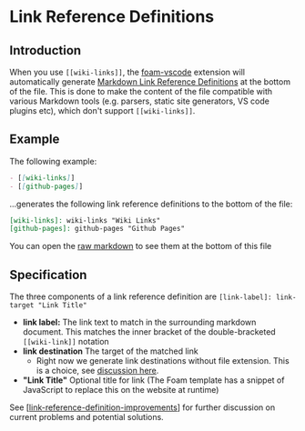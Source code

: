 # Link Reference Definitions

## Introduction

When you use `[[wiki-links]]`, the [foam-vscode](https://github.com/foambubble/foam/tree/master/packages/foam-vscode) extension will automatically generate [Markdown Link Reference Definitions](https://spec.commonmark.org/0.29/#link-reference-definitions) at the bottom of the file. This is done to make the content of the file compatible with various Markdown tools (e.g. parsers, static site generators, VS code plugins etc), which don't support `[[wiki-links]]`.

## Example

The following example:
  ```md
  - [[wiki-links]]
  - [[github-pages]]
  ```
...generates the following link reference definitions to the bottom of the file:
  ```md
  [wiki-links]: wiki-links "Wiki Links"
  [github-pages]: github-pages "Github Pages"
  ```
You can open the [raw markdown](https://raw.githubusercontent.com/foambubble/foam/master/foam-file-format.md) to see them at the bottom of this file

## Specification

The three components of a link reference definition are `[link-label]: link-target "Link Title"`

- **link label:** The link text to match in the surrounding markdown document. This matches the inner bracket of the double-bracketed `[[wiki-link]]` notation
- **link destination** The target of the matched link
  - Right now we generate link destinations without file extension. This is a choice, see [discussion here](https://foambubble.github.io/foam/wiki-links#why-dont-wiki-links-work-on-github).
- **"Link Title"** Optional title for link (The Foam template has a snippet of JavaScript to replace this on the website at runtime)

See [[link-reference-definition-improvements]] for further discussion on current problems and potential solutions.


[//begin]: # "Autogenerated link references for markdown compatibility"
[link-reference-definition-improvements]: link-reference-definition-improvements.md "Link Reference Definition Improvements"
[//end]: # "Autogenerated link references"
